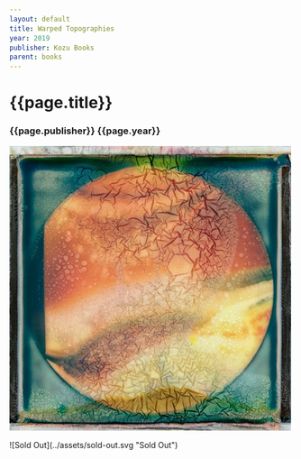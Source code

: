 ```yaml
---
layout: default
title: Warped Topographies
year: 2019
publisher: Kozu Books
parent: books
---
```


# {{page.title}}

### {{page.publisher}} {{page.year}}

[![{{page.title}}](warped-topographies.webp "{{page.title}}")](https://www.kozubooks.com/books-new/richard-earney-warped-topographies)

<div class="button">
![Sold Out](../assets/sold-out.svg "Sold Out")
</div>